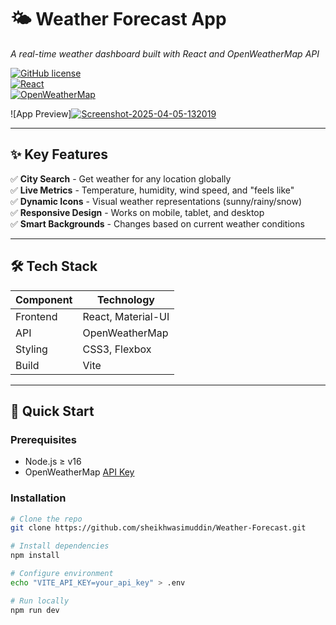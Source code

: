 # 🌤️ Weather Forecast App  
*A real-time weather dashboard built with React and OpenWeatherMap API*  

[![GitHub license](https://img.shields.io/badge/license-MIT-blue.svg)](LICENSE)  
[![React](https://img.shields.io/badge/React-18.2-%2361DAFB)](https://reactjs.org/)  
[![OpenWeatherMap](https://img.shields.io/badge/API-OpenWeatherMap-%236DB33F)](https://openweathermap.org/)  

![App Preview]<a href="https://ibb.co/0pCcnD99"><img src="https://i.ibb.co/bjsP6Wvv/Screenshot-2025-04-05-132019.png" alt="Screenshot-2025-04-05-132019" border="0"></a>

---

## ✨ Key Features  
✅ **City Search** - Get weather for any location globally  
✅ **Live Metrics** - Temperature, humidity, wind speed, and "feels like"  
✅ **Dynamic Icons** - Visual weather representations (sunny/rainy/snow)  
✅ **Responsive Design** - Works on mobile, tablet, and desktop  
✅ **Smart Backgrounds** - Changes based on current weather conditions  

---

## 🛠 Tech Stack  
| Component | Technology |  
|-----------|------------|  
| Frontend  | React, Material-UI |  
| API       | OpenWeatherMap |  
| Styling   | CSS3, Flexbox |  
| Build     | Vite |  

---

## 🚀 Quick Start  

### Prerequisites  
- Node.js ≥ v16  
- OpenWeatherMap [API Key](https://home.openweathermap.org/api_keys)  

### Installation  
```bash  
# Clone the repo  
git clone https://github.com/sheikhwasimuddin/Weather-Forecast.git  

# Install dependencies  
npm install  

# Configure environment  
echo "VITE_API_KEY=your_api_key" > .env  

# Run locally  
npm run dev  
